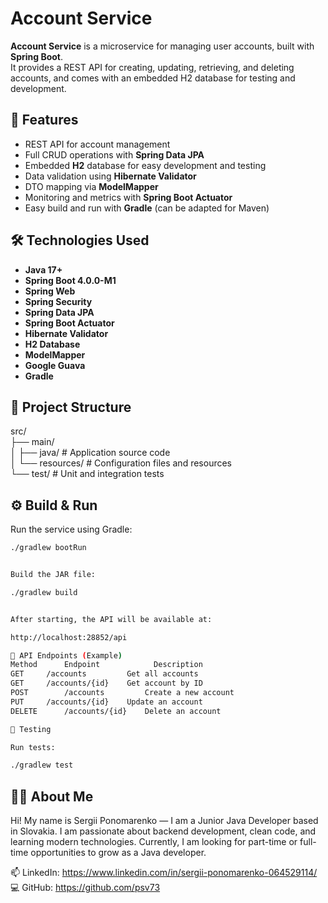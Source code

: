 # Account Service

**Account Service** is a microservice for managing user accounts, built with **Spring Boot**.  
It provides a REST API for creating, updating, retrieving, and deleting accounts, and comes with an embedded H2 database for testing and development.

## 🚀 Features
- REST API for account management
- Full CRUD operations with **Spring Data JPA**
- Embedded **H2** database for easy development and testing
- Data validation using **Hibernate Validator**
- DTO mapping via **ModelMapper**
- Monitoring and metrics with **Spring Boot Actuator**
- Easy build and run with **Gradle** (can be adapted for Maven)

## 🛠 Technologies Used
- **Java 17+**
- **Spring Boot 4.0.0-M1**
- **Spring Web**
- **Spring Security**
- **Spring Data JPA**
- **Spring Boot Actuator**
- **Hibernate Validator**
- **H2 Database**
- **ModelMapper**
- **Google Guava**
- **Gradle**

## 📂 Project Structure
src/    
├── main/   
│ ├── java/ # Application source code   
│ └── resources/ # Configuration files and resources    
└── test/ # Unit and integration tests

## ⚙️ Build & Run
Run the service using Gradle:
```bash
./gradlew bootRun


Build the JAR file:

./gradlew build


After starting, the API will be available at:

http://localhost:28852/api

📌 API Endpoints (Example)
Method	    Endpoint	        Description
GET	    /accounts	      Get all accounts
GET	    /accounts/{id}    Get account by ID
POST	    /accounts         Create a new account
PUT	    /accounts/{id}    Update an account
DELETE	    /accounts/{id}    Delete an account

🧪 Testing

Run tests:

./gradlew test 
``` 
## 👨‍💻 About Me

Hi! My name is Sergii Ponomarenko — I am a Junior Java Developer based in Slovakia.
I am passionate about backend development, clean code, and learning modern technologies.
Currently, I am looking for part-time or full-time opportunities to grow as a Java developer.

📫 LinkedIn: https://www.linkedin.com/in/sergii-ponomarenko-064529114/
💻 GitHub: https://github.com/psv73